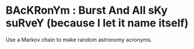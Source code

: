 # BAcKRonYm : Burst And All sKy suRveY (because I let it name itself)

Use a Markov chain to make random astronomy acronyms.